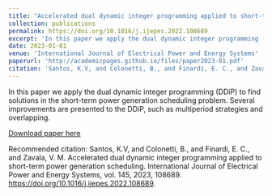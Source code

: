 ```yaml
---
title: "Accelerated dual dynamic integer programming applied to short-term power generation scheduling"
collection: publications
permalink: https://doi.org/10.1016/j.ijepes.2022.108689
excerpt: 'In this paper we apply the dual dynamic integer programming (DDiP) to find solutions in the short-term power generation scheduling problem. Several improvements are presented to the DDiP, such as multiperiod strategies and overlapping.'
date: 2023-01-01
venue: 'International Journal of Electrical Power and Energy Systems'
paperurl: 'http://academicpages.github.io/files/paper2023-01.pdf'
citation: 'Santos, K.V, and Colonetti, B., and Finardi, E. C., and Zavala, V. M. Accelerated dual dynamic integer programming applied to short-term power generation scheduling. International Journal of Electrical Power and Energy Systems, vol. 145, 2023, 108689. https://doi.org/10.1016/j.ijepes.2022.108689'
---
```

In this paper we apply the dual dynamic integer programming (DDiP) to find solutions in the short-term power generation scheduling problem. Several improvements are presented to the DDiP, such as multiperiod strategies and overlapping.

[Download paper here](https://doi.org/10.1016/j.ijepes.2022.108689)

Recommended citation: Santos, K.V, and Colonetti, B., and Finardi, E. C., and Zavala, V. M. Accelerated dual dynamic integer programming applied to short-term power generation scheduling. International Journal of Electrical Power and Energy Systems, vol. 145, 2023, 108689. https://doi.org/10.1016/j.ijepes.2022.108689.
